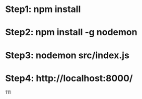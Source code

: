 # Step1: npm install
# Step2: npm install -g nodemon
# Step3: nodemon src/index.js
# Step4: http://localhost:8000/

111

